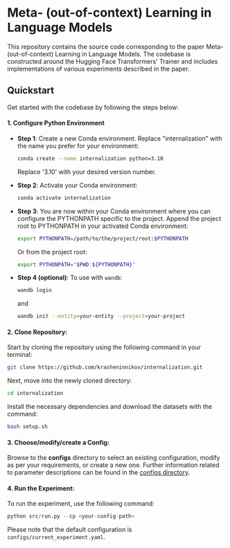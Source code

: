 # Meta- (out-of-context) Learning in Language Models

This repository contains the source code corresponding to the paper Meta- (out-of-context) Learning in Language Models. The codebase is constructed around the Hugging Face Transformers' Trainer and includes implementations of various experiments described in the paper.

## Quickstart 

Get started with the codebase by following the steps below:

#### 1. Configure Python Environment
- **Step 1**: Create a new Conda environment. Replace "internalization" with the name you prefer for your environment:
  
   ```bash
   conda create --name internalization python=3.10
   ``` 
   Replace '3.10' with your desired version number.
  
- **Step 2**: Activate your Conda environment:
  
   ```bash
   conda activate internalization
   ```
  
- **Step 3**: You are now within your Conda environment where you can configure the PYTHONPATH specific to the project. Append the project root to PYTHONPATH in your activated Conda environment:
  
   ```bash
   export PYTHONPATH=/path/to/the/project/root:$PYTHONPATH
   ```
   
   Or from the project root:

   ```bash
   export PYTHONPATH="$PWD:${PYTHONPATH}"
   ```
- **Step 4 (optional)**: To use with `wandb`:
   ```bash
   wandb login
   ```
   and
   ```bash
   wandb init --entity=your-entity --project=your-project
   ```

#### 2. Clone Repository:

Start by cloning the repository using the following command in your terminal:
```bash
git clone https://github.com/krasheninnikov/internalization.git
```
Next, move into the newly cloned directory:
```bash
cd internalization
```
Install the necessary dependencies and download the datasets with the command:

```bash
bash setup.sh
```

#### 3. Choose/modify/create a Config:

Browse to the **configs** directory to select an existing configuration, modify as per your requirements, or create a new one. Further information related to parameter descriptions can be found in the [configs directory](./configs).

#### 4. Run the Experiment:

To run the experiment, use the following command: 

```python
python src/run.py --cp <your-config-path>
```
Please note that the default configuration is `configs/current_experiment.yaml`.